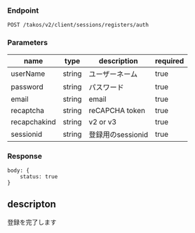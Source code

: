 ### Endpoint

```
POST /takos/v2/client/sessions/registers/auth
```

### Parameters

| name         | type   | description       | required |
| ------------ | ------ | ----------------- | -------- |
| userName     | string | ユーザーネーム    | true     |
| password     | string | パスワード        | true     |
| email        | string | email             | true     |
| recaptcha    | string | reCAPCHA token    | true     |
| recapchakind | string | v2 or v3          | true     |
| sessionid    | string | 登録用のsessionid | true     |

### Response

```
body: {
    status: true
}
```

## descripton

登録を完了します
